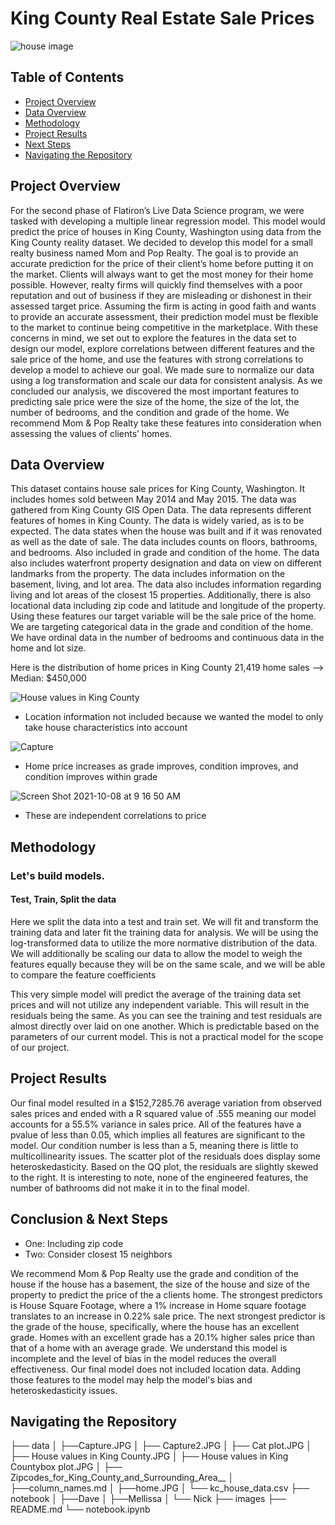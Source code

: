 # King County Real Estate Sale Prices
![house image](https://ncinj.com/wp-content/uploads/Multi-Family.jpg)

## Table of Contents
* [Project Overview](#project-overview)
* [Data Overview](#data-overview)
* [Methodology](#methodology)
* [Project Results](#project-results)
* [Next Steps](#next-steps)
* [Navigating the Repository](#navigating-the-repository)

## Project Overview
For the second phase of Flatiron’s Live Data Science program, we were tasked with developing a multiple linear regression model. This model would predict the price of houses in King County, Washington using data from the King County reality dataset. We decided to develop this model for a small realty business named Mom and Pop Realty. The goal is to provide an accurate prediction for the price of their client’s home before putting it on the market. Clients will always want to get the most money for their home possible. However, realty firms will quickly find themselves with a poor reputation and out of business if they are misleading or dishonest in their assessed target price. Assuming the firm is acting in good faith and wants to provide an accurate assessment, their prediction model must be flexible to the market to continue being competitive in the marketplace. With these concerns in mind, we set out to explore the features in the data set to design our model, explore correlations between different features and the sale price of the home, and use the features with strong correlations to develop a model to achieve our goal. We made sure to normalize our data using a log transformation and scale our data for consistent analysis. As we concluded our analysis, we discovered the most important features to predicting sale price were the size of the home, the size of the lot, the number of bedrooms, and the condition and grade of the home. We recommend Mom & Pop Realty take these features into consideration when assessing the values of clients’ homes.

## Data Overview
This dataset contains house sale prices for King County, Washington. It includes homes sold between May 2014 and May 2015. The data was gathered from King County GIS Open Data. The data represents different features of homes in King County. The data is widely varied, as is to be expected. The data states when the house was built and if it was renovated as well as the date of sale. The data includes counts on floors, bathrooms, and bedrooms. Also included in grade and condition of the home. The data also includes waterfront property designation and data on view on different landmarks from the property. The data includes information on the basement, living, and lot area. The data also includes information regarding living and lot areas of the closest 15 properties. Additionally, there is also locational data including zip code and latitude and longitude of the property. Using these features our target variable will be the sale price of the home. We are targeting categorical data in the grade and condition of the home. We have ordinal data in the number of bedrooms and continuous data in the home and lot size.

Here is the distribution of home prices in King County
21,419 home sales --> Median: $450,000


![House values in King County](https://user-images.githubusercontent.com/74070082/136481197-1ae8d73d-540c-4946-aeba-342da4a4496d.JPG)
- Location information not included because we wanted the model to only take house characteristics into account

![Capture](https://user-images.githubusercontent.com/74070082/136480863-559969a8-70f2-4874-99a0-e708046f1efa.JPG)
- Home price increases as grade improves, condition improves, and condition improves within grade


![Screen Shot 2021-10-08 at 9 16 50 AM](https://user-images.githubusercontent.com/74070082/136581794-651ff990-3744-47be-91ad-f493929fd2ad.png)
- These are independent correlations to price

## Methodology
### Let's build models.
#### Test, Train, Split the data


Here we split the data into a test and train set. We will fit and transform the training data and later fit the training data for analysis. We will be using the log-transformed data to utilize the more normative distribution of the data. We will additionally be scaling our data to allow the model to weigh the features equally because they will be on the same scale, and we will be able to compare the feature coefficients

This very simple model will predict the average of the training data set prices and will not utilize any independent variable. This will result in the residuals being the same. As you can see the training and test residuals are almost directly over laid on one another. Which is predictable based on the parameters of our current model. This is not a practical model for the scope of our project.

## Project Results

Our final model resulted in a $152,7285.76 average variation from observed sales prices and ended with a R squared value of .555 meaning our model accounts for a 55.5% variance in sales price. All of the features have a pvalue of less than 0.05, which implies all features are significant to the model. Our condition number is less than a 5, meaning there is little to multicollinearity issues. The scatter plot of the residuals does display some heteroskedasticity. Based on the QQ plot, the residuals are slightly skewed to the right. It is interesting to note, none of the engineered features, the number of bathrooms did not make it in to the final model.

## Conclusion & Next Steps
- One: 
Including zip code 
- Two:
Consider closest 15 neighbors

We recommend Mom & Pop Realty use the grade and condition of the house if the house has a basement, the size of the house and size of the property to predict the price of the a clients home. The strongest predictors is House Square Footage, where a 1% increase in Home square footage translates to an increase in 0.22% sale price. The next strongest predictor is the grade of the house, specifically, where the house has an excellent grade. Homes with an excellent grade has a 20.1% higher sales price than that of a home with an average grade. We understand this model is incomplete and the level of bias in the model reduces the overall effectiveness. Our final model does not included location data. Adding those features to the model may help the model's bias and heteroskedasticity issues.

## Navigating the Repository

├── data
│           ├──Capture.JPG
│           ├── Capture2.JPG
│           ├──  Cat plot.JPG
│           ├── House values in King County.JPG
│           ├── House values in King Countybox plot.JPG
│           ├── Zipcodes_for_King_County_and_Surrounding_Area__
│           ├──column_names.md
│           ├──home.JPG
│           └── kc_house_data.csv
├── notebook
│          ├──Dave
│          ├──Mellissa
│          └── Nick
├── images
├── README.md
└── notebook.ipynb
